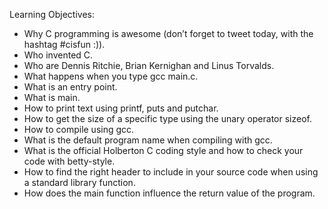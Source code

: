 Learning Objectives:
- Why C programming is awesome (don’t forget to tweet today, with the hashtag #cisfun :)).
- Who invented C.
- Who are Dennis Ritchie, Brian Kernighan and Linus Torvalds.
- What happens when you type gcc main.c.
- What is an entry point.
- What is main.
- How to print text using printf, puts and putchar.
- How to get the size of a specific type using the unary operator sizeof.
- How to compile using gcc.
- What is the default program name when compiling with gcc.
- What is the official Holberton C coding style and how to check your code with betty-style.
- How to find the right header to include in your source code when using a standard library function.
- How does the main function influence the return value of the program.